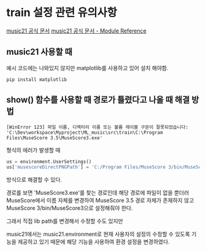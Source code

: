 # train 설정 관련 유의사항
[music21 공식 문서](http://web.mit.edu/music21/doc/index.html)
[music21 공식 문서 - Module Reference](http://web.mit.edu/music21/doc/moduleReference/index.html)

## music21 사용할 때
예시 코드에는 나와있지 않지만 matplotlib를 사용하고 있어 설치 해야함.
``` console
pip install matplotlib
```

## show() 함수를 사용할 때 경로가 틀렸다고 나올 때 해결 방법
``` console
[WinError 123] 파일 이름, 디렉터리 이름 또는 볼륨 레이블 구문이 잘못되었습니다:
'C:\Dev\workspace\Myproject\ML_music\src\train\C:\Program Files\MuseScore 3.5\MuseScore3.exe'
```
형식의 에러가 발생할 때
``` python
us = environment.UserSettings()
us['musescoreDirectPNGPath'] = 'C:/Program Files/MuseScore 3/bin/MuseScore3.exe'
```
방식으로 해결할 수 있다.

경로를 보면 'MuseScore3.exe'를 찾는 경로인데 해당 경로에 파일이 없을 뿐더러 MuseScore에서 이름 자체를 변경하여
MuseScore 3.5 경로 자체가 존재하지 않고 MuseScore 3/bin/MuseScore3으로 설정해줘야 한다.

그래서 직접 lib path를 변경해서 수정할 수도 있지만

music21에서는 music21.environment로 현재 사용자의 설정의 수정할 수 있도록 기능을 제공하고 있기 때문에 해당 기능을 사용하여
환경 설정을 변경하였다.